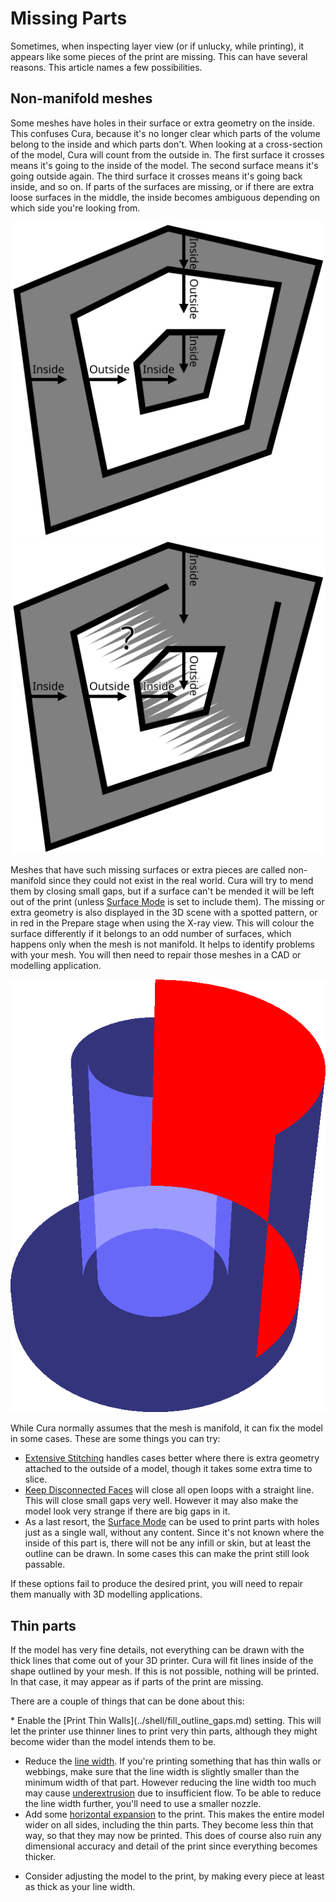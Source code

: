 Missing Parts
====
Sometimes, when inspecting layer view (or if unlucky, while printing), it appears like some pieces of the print are missing. This can have several reasons. This article names a few possibilities.

Non-manifold meshes
----
Some meshes have holes in their surface or extra geometry on the inside. This confuses Cura, because it's no longer clear which parts of the volume belong to the inside and which parts don't. When looking at a cross-section of the model, Cura will count from the outside in. The first surface it crosses means it's going to the inside of the model. The second surface means it's going outside again. The third surface it crosses means it's going back inside, and so on. If parts of the surfaces are missing, or if there are extra loose surfaces in the middle, the inside becomes ambiguous depending on which side you're looking from.

![With manifold meshes, it's clear where the inside of the model is](images/manifold_correct.svg)
![With non-manifold meshes, the volume of the mesh is ambiguous](images/manifold_incorrect.svg)

Meshes that have such missing surfaces or extra pieces are called non-manifold since they could not exist in the real world. Cura will try to mend them by closing small gaps, but if a surface can't be mended it will be left out of the print (unless [Surface Mode](../blackmagic/magic_mesh_surface_mode.md) is set to include them). The missing or extra geometry is also displayed in the 3D scene with a spotted pattern, or in red in the Prepare stage when using the X-ray view. This will colour the surface differently if it belongs to an odd number of surfaces, which happens only when the mesh is not manifold. It helps to identify problems with your mesh. You will then need to repair those meshes in a CAD or modelling application.

![Non-manifold meshes are displayed with red parts in X-ray view](images/x_ray.png)

While Cura normally assumes that the mesh is manifold, it can fix the model in some cases. These are some things you can try:
* [Extensive Stitching](../meshfix/meshfix_extensive_stitching.md) handles cases better where there is extra geometry attached to the outside of a model, though it takes some extra time to slice.
* [Keep Disconnected Faces](../meshfix/meshfix_keep_open_polygons.md) will close all open loops with a straight line. This will close small gaps very well. However it may also make the model look very strange if there are big gaps in it.
* As a last resort, the [Surface Mode](../blackmagic/magic_mesh_surface_mode.md) can be used to print parts with holes just as a single wall, without any content. Since it's not known where the inside of this part is, there will not be any infill or skin, but at least the outline can be drawn. In some cases this can make the print still look passable.

If these options fail to produce the desired print, you will need to repair them manually with 3D modelling applications.

Thin parts
----
If the model has very fine details, not everything can be drawn with the thick lines that come out of your 3D printer. Cura will fit lines inside of the shape outlined by your mesh. If this is not possible, nothing will be printed. In that case, it may appear as if parts of the print are missing.

There are a couple of things that can be done about this:
<!--if cura_version>=5.0-->* Enable the [Print Thin Walls](../shell/fill_outline_gaps.md) setting. This will let the printer use thinner lines to print very thin parts, although they might become wider than the model intends them to be.<!--endif-->
* Reduce the [line width](../resolution/line_width.md). If you're printing something that has thin walls or webbings, make sure that the line width is slightly smaller than the minimum width of that part. However reducing the line width too much may cause [underextrusion](underextrusion.md) due to insufficient flow. To be able to reduce the line width further, you'll need to use a smaller nozzle.
* Add some [horizontal expansion](../shell/xy_offset.md) to the print. This makes the entire model wider on all sides, including the thin parts. They become less thin that way, so that they may now be printed. This does of course also ruin any dimensional accuracy and detail of the print since everything becomes thicker.
<!--if cura_version<5.0:* Enable the [Print Thin Walls](../shell/fill_outline_gaps.md) setting. This will attempt to fill the thin parts with very small lines without reducing the line width of the rest of the model. However this does cause big changes in the flow rate of the material and may not always fill the walls with nice, even lines.-->
* Consider adjusting the model to the print, by making every piece at least as thick as your line width.